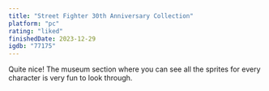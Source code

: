 ```yaml
---
title: "Street Fighter 30th Anniversary Collection"
platform: "pc"
rating: "liked"
finishedDate: 2023-12-29
igdb: "77175"
---
```


Quite nice! The museum section where you can see all the sprites for every character is very fun to look through.

